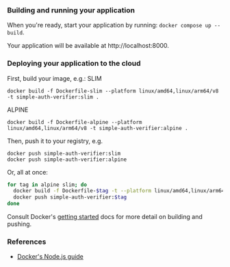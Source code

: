 ### Building and running your application

When you're ready, start your application by running:
`docker compose up --build`.

Your application will be available at http://localhost:8000.

### Deploying your application to the cloud

First, build your image, e.g.: 
SLIM
```shell
docker build -f Dockerfile-slim --platform linux/amd64,linux/arm64/v8 -t simple-auth-verifier:slim .
```
ALPINE
```shell
docker build -f Dockerfile-alpine --platform linux/amd64,linux/arm64/v8 -t simple-auth-verifier:alpine .
```

Then, push it to your registry, e.g. 
```shell
docker push simple-auth-verifier:slim
docker push simple-auth-verifier:alpine
```

Or, all at once:
```bash
for tag in alpine slim; do
  docker build -f Dockerfile-$tag -t --platform linux/amd64,linux/arm64/v8 -t simple-auth-verifier::$tag .
  docker push simple-auth-verifier:$tag
done
```

Consult Docker's [getting started](https://docs.docker.com/go/get-started-sharing/)
docs for more detail on building and pushing.

### References
* [Docker's Node.js guide](https://docs.docker.com/language/nodejs/)